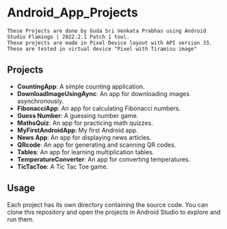 # Android_App_Projects
```
These Projects are done by Guda Sri Venkata Prabhas using Android Studio Flamingo | 2022.2.1 Patch 1 tool.
These projects are made in Pixel Device layout with API version 33. These are tested in virtual device "Pixel with Tiramisu image"
```
## Projects

- **CountingApp**: A simple counting application.
- **DownloadImageUsingAync**: An app for downloading images asynchronously.
- **FibonacciApp**: An app for calculating Fibonacci numbers.
- **Guess Number**: A guessing number game.
- **MathsQuiz**: An app for practicing math quizzes.
- **MyFirstAndroidApp**: My first Android app.
- **News App**: An app for displaying news articles.
- **QRcode**: An app for generating and scanning QR codes.
- **Tables**: An app for learning multiplication tables.
- **TemperatureConverter**: An app for converting temperatures.
- **TicTacToe**: A Tic Tac Toe game.

## Usage
Each project has its own directory containing the source code. You can clone this repository and open the projects in Android Studio to explore and run them.
